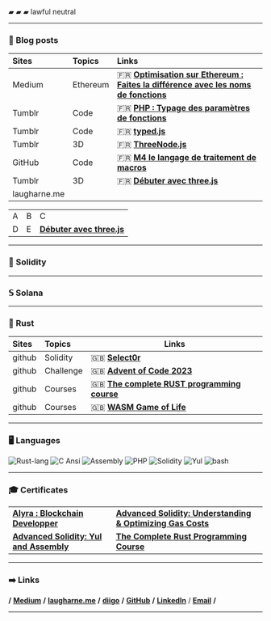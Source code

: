

▰ ▰ ▰ lawful neutral

----

### 📝  Blog posts

| Sites        | Topics     | Links                                                                                                                                                                                                              |
| :----------- | :--------- | :----------------------------------------------------------------------------------------------------------------------------------------------------------------------------------------------------------------- |
| Medium       | Ethereum   | 🇫🇷 **[Optimisation sur Ethereum : Faites la différence avec les noms de fonctions](https://medium.com/@franck.maussand/optimisation-sur-ethereum-faites-la-diff%C3%A9rence-avec-les-noms-de-fonctions-ba4692c9e39f)** |
| Tumblr     | Code       | 🇫🇷 **[PHP : Typage des paramètres de fonctions](https://www.tumblr.com/laugharne-me/56910153196/php-typage-parametres-fonctions)**                                                                                               |
| Tumblr       | Code       | 🇫🇷 **[typed.js](https://www.tumblr.com/laugharne-me/20671183955/typed-js)**                                                                                                                                                      |
| Tumblr         | 3D         | 🇫🇷 **[ThreeNode.js](https://www.tumblr.com/laugharne-me/15710609836/threenode-js)**                                                                                                                                              |
| GitHub       | Code       | 🇫🇷 **[M4 le langage de traitement de macros](https://github.com/Laugharne/m4_le_langage_de_traitement_de_macros)**                                                                                            |
| Tumblr       | 3D         | 🇫🇷 **[Débuter avec three.js](https://www.tumblr.com/laugharne-me/11781335852/debuter-avec-three-js)**                                                                                                                            |
| laugharne.me | **[]()**   |                                                                                                                                                                                                                    |


<table>
  <tr> <td>A</td> <td>B</td> <td>C</td> </tr>
  <tr> <td>D</td> <td>E</td> <td><b><a href="http://laugharne.me/post/11781335852/debuter-avec-three-js">Débuter avec three.js</a></b></td> </tr>
</table>


----
### 💎  Solidity

----
### 𝕊  Solana

----
### 🦀  Rust

| Sites  | Topics    | Links                                                                                                               |
| :----- | :-------- | ------------------------------------------------------------------------------------------------------------------- |
| github | Solidity  | 🇬🇧 **[Select0r](https://github.com/Laugharne/select0r)**                                                               |
| github | Challenge | 🇬🇧 **[Advent of Code 2023](https://github.com/Laugharne/advent_of_code_2023)**                                         |
| github | Courses   | 🇬🇧 **[The complete RUST programming course](https://github.com/Laugharne/udemy_the_complete_rust_programming_course)** |
| github | Courses   | 🇬🇧 **[WASM Game of Life](https://github.com/Laugharne/wasm-game-of-life)**                                             |

----
### 🖥️  Languages

<img src="https://img.shields.io/badge/Rust-gray.svg?logo=rust&logoColor=red" alt="Rust-lang">
<img src="https://img.shields.io/badge/C Ansi-gray.svg?logo=c" alt="C Ansi">
<img src="https://img.shields.io/badge/Assembly-gray.svg?logo=assemblyscript&logoColor=yellow" alt="Assembly">
<img src="https://img.shields.io/badge/PHP-gray.svg?logo=php" alt="PHP">
<img src="https://img.shields.io/badge/Solidity-gray.svg?logo=solidity" alt="Solidity">
<img src="https://img.shields.io/badge/Yul-gray.svg?logo=y" alt="Yul">
<img src="https://img.shields.io/badge/Bash-gray.svg?logo=gnubash" alt="bash">

----
### 🎓  Certificates

<table>

  <tr>
    <td><b><a href="https://certificate.bcdiploma.com/check/0770624BBEEFA3F9CFD293BCD4B0598BF90C51C741E0633E6935538F6CE05FECdVN0Mnp0M3k2NFJPVm9VQ0ZSa1pibTdWL2c1TUtRUUp6UnRKcUdIMWt1VjFpdU5G">Alyra : Blockchain Developper</a></b></td>
    <td><b><a href="https://www.udemy.com/certificate/UC-5135d45b-70ee-46e5-9d3e-8b859e4ba161/"> Advanced Solidity: Understanding & Optimizing Gas Costs</a></b>
    </td>
  </tr>

  <tr>
    <td><b><a href="https://www.udemy.com/certificate/UC-ef9438ea-92b7-4f42-a91e-46ff28006419/"> Advanced Solidity: Yul and Assembly</a></b></td>
    <td><b><a href="https://www.udemy.com/certificate/UC-82d2d8e0-8e3d-43b3-adb1-631ccaa59b73/">The Complete Rust Programming Course</a></b>
    </td>
  </tr>

</table>

----
### ➡️  Links

**/** **[Medium](https://medium.com/@franck.maussand)** **/** **[laugharne.me](https://laugharne.me/)** **/** **[diigo](https://www.diigo.com/user/laugharne_me)** **/** **[GitHub](https://github.com/Laugharne)** **/** **[LinkedIn](https://www.linkedin.com/in/franckmaussand/)** / **[Email](mailto:franck@maussand.net)** **/**

----
